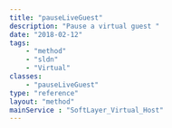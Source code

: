 ```yaml
---
title: "pauseLiveGuest"
description: "Pause a virtual guest "
date: "2018-02-12"
tags:
    - "method"
    - "sldn"
    - "Virtual"
classes:
    - "pauseLiveGuest"
type: "reference"
layout: "method"
mainService : "SoftLayer_Virtual_Host"
---
```

